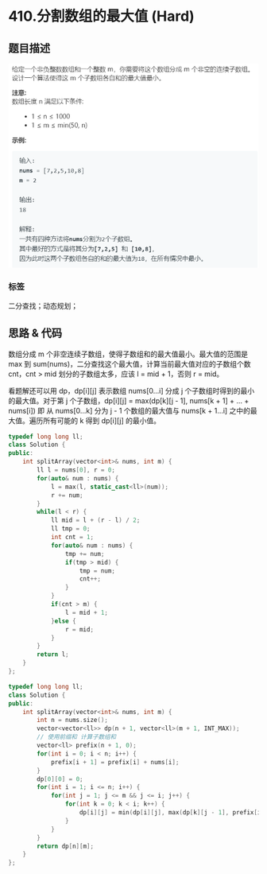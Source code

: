 # 410.分割数组的最大值 (Hard)

## 题目描述 

![](410.png)

### 标签

二分查找；动态规划；

## 思路 & 代码

数组分成 m 个非空连续子数组，使得子数组和的最大值最小。最大值的范围是 max 到 sum(nums)，二分查找这个最大值，计算当前最大值对应的子数组个数 cnt，cnt > mid 划分的子数组太多，应该 l = mid + 1，否则 r = mid。

看题解还可以用 dp，dp[i][j] 表示数组 nums[0...i] 分成 j 个子数组时得到的最小的最大值。对于第 j 个子数组，dp[i][j] = max(dp[k][j - 1], nums[k + 1] + ... + nums[i]) 即 从 nums[0...k] 分为 j - 1 个数组的最大值与 nums[k + 1...i] 之中的最大值。遍历所有可能的 k 得到 dp[i][j] 的最小值。

```c++ tab="二分查找"
typedef long long ll;
class Solution {
public:
    int splitArray(vector<int>& nums, int m) {
        ll l = nums[0], r = 0;
        for(auto& num : nums) {
            l = max(l, static_cast<ll>(num));
            r += num;
        }
        while(l < r) {
            ll mid = l + (r - l) / 2;
            ll tmp = 0;
            int cnt = 1;    
            for(auto& num : nums) {
                tmp += num;
                if(tmp > mid) {
                    tmp = num;
                    cnt++;
                }
            }
            if(cnt > m) {
                l = mid + 1;
            }else {
                r = mid;
            }
        }
        return l;
    }
};
```

```c++ tab="dp"
typedef long long ll;
class Solution {
public:
    int splitArray(vector<int>& nums, int m) {
        int n = nums.size();
        vector<vector<ll>> dp(n + 1, vector<ll>(m + 1, INT_MAX));
        // 使用前缀和 计算子数组和
        vector<ll> prefix(n + 1, 0);
        for(int i = 0; i < n; i++) {
            prefix[i + 1] = prefix[i] + nums[i];
        }
        dp[0][0] = 0;
        for(int i = 1; i <= n; i++) {
            for(int j = 1; j <= m && j <= i; j++) {
                for(int k = 0; k < i; k++) {
                    dp[i][j] = min(dp[i][j], max(dp[k][j - 1], prefix[i] - prefix[k]));
                }
            }
        }
        return dp[n][m];
    }
};
```